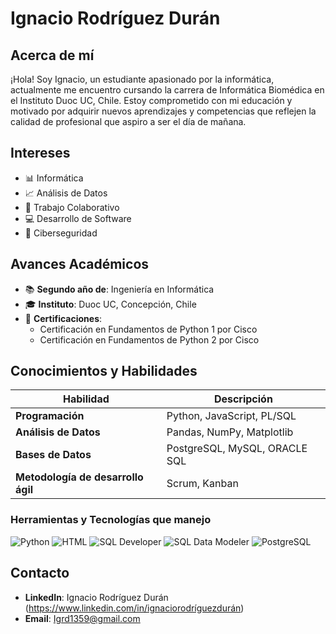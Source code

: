 # Ignacio Rodríguez Durán

## Acerca de mí
¡Hola! Soy Ignacio, un estudiante apasionado por la informática, actualmente me encuentro cursando la carrera de Informática Biomédica en el Instituto Duoc UC, Chile. Estoy comprometido con mi educación y motivado por adquirir nuevos aprendizajes y competencias que reflejen la calidad de profesional que aspiro a ser el día de mañana.

## Intereses
- 📊 Informática
- 📈 Análisis de Datos
- 🧠 Trabajo Colaborativo
- 💻 Desarrollo de Software
- 🤖 Ciberseguridad

## Avances Académicos
- 📚 **Segundo año de**: Ingeniería en Informática
- 🎓 **Instituto**: Duoc UC, Concepción, Chile
- 🏅 **Certificaciones**:
  - Certificación en Fundamentos de Python 1 por Cisco
  - Certificación en Fundamentos de Python 2 por Cisco

## Conocimientos y Habilidades

| Habilidad                 | Descripción                                      |
|---------------------------|--------------------------------------------------|
| **Programación**          | Python, JavaScript, PL/SQL                                      |
| **Análisis de Datos**     | Pandas, NumPy, Matplotlib                   |
| **Bases de Datos** | PostgreSQL, MySQL, ORACLE SQL |
| **Metodología de desarrollo ágil** | Scrum, Kanban                           |

### Herramientas y Tecnologías que manejo

![Python](https://img.shields.io/badge/-Python-3776AB?logo=python&logoColor=white)
![HTML](https://img.shields.io/badge/-HTML-E34F26?logo=html5&logoColor=white)
![SQL Developer](https://img.shields.io/badge/-SQL%20Developer-FF5733?logo=oracle&logoColor=white)
![SQL Data Modeler](https://img.shields.io/badge/-SQL%20Data%20Modeler-FF5733?logo=oracle&logoColor=white)
![PostgreSQL](https://img.shields.io/badge/-PostgreSQL-336791?logo=postgresql&logoColor=white)


## Contacto
- **LinkedIn**: Ignacio Rodríguez Durán (https://www.linkedin.com/in/ignaciorodríguezdurán)
- **Email**: [Igrd1359@gmail.com](mailto:Igrd1359@gmail.com)
